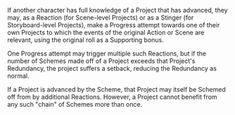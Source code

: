 If another character has full knowledge of a Project that has advanced, they may, as a Reaction (for Scene-level Projects) or as a Stinger (for Storyboard-level Projects), make a Progress attempt towards one of their own Projects to which the events of the original Action or Scene are relevant, using the original roll as a Supporting bonus.

One Progress attempt may trigger multiple such Reactions, but if the number of Schemes made off of a Project exceeds that Project's Redundancy, the project suffers a setback, reducing the Redundancy as normal.

If a Project is advanced by the Scheme, that Project may itself be Schemed off from by additional Reactions. However, a Project cannot benefit from any such "chain" of Schemes more than once.